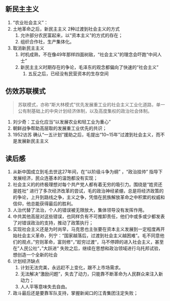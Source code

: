 ## 新民主主义

1. “农业社会主义”： 
2. 土地革命之后，新民主主义 2种过渡到社会主义的方式
   1. 允许部分农民富起来，以“资本主义”的方式的存在；
   2. 组织合作社，生产集体化。
3. 取消新民主主义
   1. 时机成熟，不在像49年那样四面树敌，“社会主义”的理念会吓跑“中间人士”
   2. 新民主主义时期存在的争论，毛泽东的观念都偏向了快速的“社会主义”
      1. 五反之后，已经没有民营资本的生存空间

## 仿效苏联模式

>  苏联模式，亦称“斯大林模式”优先发展重工业的社会主义工业化道路，单一公有制基础上的中央计划经济体制，以及高度集权的政治社会体制。

1. 刘少奇：工业化应当“以发展农业和轻工业为重心”
2. 朝鲜战争帮助高层取的发展重工业优先的共识；
3. 1952访苏 确认“一五计划”援助之后，毛提出“10~15年”过渡到社会主义，而不是发展新民主主义

## 读后感

1. 从新中国成立到毛去世这27年间，在“以阶级斗争为纲” ，“政治挂帅” 指导下发展经济，民众连基本的温饱都没有实现；
2. 社会主义的的终极理想对每个共产党人都有着无穷的吸引力。围绕是“姓资还是姓社” 进行了多次经济改革的尝试，毛的政治神经紧绷，总是将经济政策的的争论，上升到路线之争，主义之争，凭借在民族解放革命之中积累的权威和信仰，他总能获得最后的胜利。
3. 人治代替了法治，个人的错误被无限放大，集体领导没有发挥作用。
4. 中共其他高层对这些错误，也同样负有不可推卸责任，他们中或多或少都发表了对错误政治的支持，推动了政策执行；
5. 实现社会主义还是为时尚早，马克思也主张要在资本主义发展到一定程度再开始社会主义革命，列宁：“国家越落后，过渡到社会主义越困难”。毛不同意他们的观点，”穷则革命，富则修“，”趁穷过渡“，马不停蹄的进入社会主义，甚至在”人民公社“，”大跃进“ 失败之后，继续在思想和政治领域进行乌托邦试验，想创造一个全新的社会
6. 计划经济缺点
   1. 计划无法完美，永远赶不上变化，跟不上市场需求。
   2. 无法解决“激励问题”，失去了动力，只能靠不断革命为人民群众来注入新动力；
   3. 人人平等意味失去自由。
7. 政斗最后还是要靠军队支持，掌握新闻口的江青集团注定失败；
